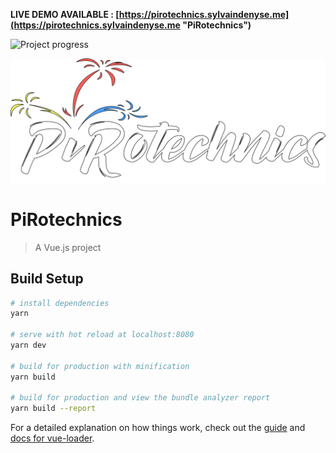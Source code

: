 **LIVE DEMO AVAILABLE : [https://pirotechnics.sylvaindenyse.me](https://pirotechnics.sylvaindenyse.me "PiRotechnics")**

![Project progress](https://img.shields.io/badge/Project%20progress-20%25-blue.svg)

![PiRotechnics](src/assets/logo.png)
# PiRotechnics
> A Vue.js project

## Build Setup

``` bash
# install dependencies
yarn

# serve with hot reload at localhost:8080
yarn dev

# build for production with minification
yarn build

# build for production and view the bundle analyzer report
yarn build --report
```

For a detailed explanation on how things work, check out the [guide](http://vuejs-templates.github.io/webpack/) and [docs for vue-loader](http://vuejs.github.io/vue-loader).
